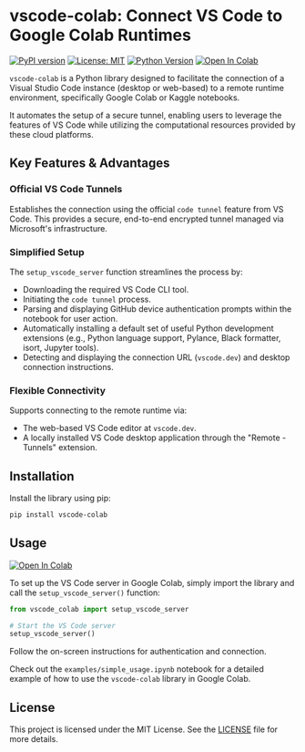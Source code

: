 # vscode-colab: Connect VS Code to Google Colab Runtimes

[![PyPI version](https://img.shields.io/pypi/v/vscode-colab.svg)](https://pypi.org/project/vscode-colab/)
[![License: MIT](https://img.shields.io/badge/License-MIT-yellow.svg)](https://opensource.org/licenses/MIT)
[![Python Version](https://img.shields.io/pypi/pyversions/vscode-colab.svg)](https://pypi.org/project/vscode-colab/)
[![Open In Colab](https://colab.research.google.com/assets/colab-badge.svg)](https://colab.research.google.com/github/EssenceSentry/vscode-colab/blob/main/examples/simple_usage.ipynb)

`vscode-colab` is a Python library designed to facilitate the connection of a Visual Studio Code instance (desktop or web-based) to a remote runtime environment, specifically Google Colab or Kaggle notebooks.

It automates the setup of a secure tunnel, enabling users to leverage the features of VS Code while utilizing the computational resources provided by these cloud platforms.

## Key Features & Advantages

### Official VS Code Tunnels

Establishes the connection using the official `code tunnel` feature from VS Code. This provides a secure, end-to-end encrypted tunnel managed via Microsoft's infrastructure.
  
### Simplified Setup

The `setup_vscode_server` function streamlines the process by:
  
* Downloading the required VS Code CLI tool.
* Initiating the `code tunnel` process.
* Parsing and displaying GitHub device authentication prompts within the notebook for user action.
* Automatically installing a default set of useful Python development extensions (e.g., Python language support, Pylance, Black formatter, isort, Jupyter tools).
* Detecting and displaying the connection URL (`vscode.dev`) and desktop connection instructions.

### Flexible Connectivity

Supports connecting to the remote runtime via:

* The web-based VS Code editor at `vscode.dev`.
* A locally installed VS Code desktop application through the "Remote - Tunnels" extension.

## Installation

Install the library using pip:

```bash
pip install vscode-colab
```

## Usage

<a target="_blank" href="https://colab.research.google.com/github/EssenceSentry/vscode-colab/blob/main/examples/simple_usage.ipynb">
  <img src="https://colab.research.google.com/assets/colab-badge.svg" alt="Open In Colab"/>
</a>

To set up the VS Code server in Google Colab, simply import the library and call the `setup_vscode_server()` function:

```python
from vscode_colab import setup_vscode_server

# Start the VS Code server
setup_vscode_server()
```

Follow the on-screen instructions for authentication and connection.

Check out the `examples/simple_usage.ipynb` notebook for a detailed example of how to use the `vscode-colab` library in Google Colab.

## License

This project is licensed under the MIT License. See the [LICENSE](LICENSE) file for more details.
